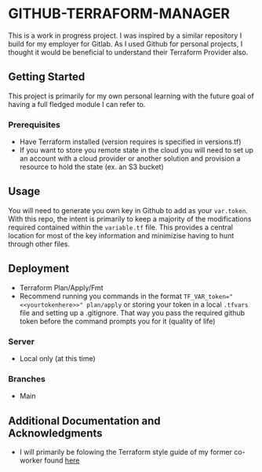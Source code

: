 # GITHUB-TERRAFORM-MANAGER

This is a work in progress project. I was inspired by a similar repository I build for my employer for Gitlab. As I used Github for personal projects, I thought it would be beneficial to understand their Terraform Provider also.

## Getting Started

This project is primarily for my own personal learning with the future goal of having a full fledged module I can refer to.

### Prerequisites

* Have Terraform installed (version requires is specified in versions.tf) 
* If you want to store you remote state in the cloud you will need to set up an account with a cloud provider or another solution and provision a resource to hold the state (ex. an S3 bucket)

## Usage

You will need to generate you own key in Github to add as your ```var.token```. With this repo, the intent is primarily to keep a majority of the modifications required contained within the ```variable.tf``` file. This provides a central location for most of the key information and minimizise having to hunt through other files.

## Deployment

* Terraform Plan/Apply/Fmt
* Recommend running you commands in the format ```TF_VAR_token="<<yourtokenhere>>" plan/apply``` or storing your token in a local ```.tfvars``` file and setting up a .gitignore. That way you pass the required github token before the command prompts you for it (quality of life)

### Server

* Local only (at this time)

### Branches

* Main

## Additional Documentation and Acknowledgments

* I will primarily be folowing the Terraform style guide of my former co-worker found [here](https://github.com/jonbrouse/terraform-style-guide) 

